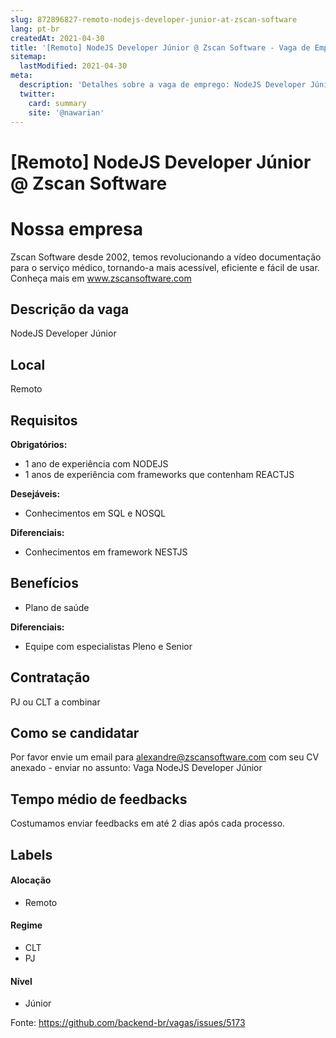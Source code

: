 ```yaml
---
slug: 872896827-remoto-nodejs-developer-junior-at-zscan-software
lang: pt-br
createdAt: 2021-04-30
title: '[Remoto] NodeJS Developer Júnior @ Zscan Software - Vaga de Emprego'
sitemap:
  lastModified: 2021-04-30
meta:
  description: 'Detalhes sobre a vaga de emprego: NodeJS Developer Júnior'
  twitter:
    card: summary
    site: '@nawarian'
---
```


# [Remoto] NodeJS Developer Júnior @ Zscan Software


# Nossa empresa

Zscan Software desde 2002, temos revolucionando a vídeo documentação para o serviço médico, tornando-a mais acessível, eficiente e fácil de usar. Conheça mais em www.zscansoftware.com

## Descrição da vaga

NodeJS Developer Júnior

## Local

Remoto

## Requisitos

**Obrigatórios:**
- 1 ano de experiência com NODEJS
- 1 anos de experiência com frameworks que contenham REACTJS

**Desejáveis:**
- Conhecimentos em SQL e NOSQL

**Diferenciais:**
- Conhecimentos em framework NESTJS

## Benefícios

- Plano de saúde

**Diferenciais:**
- Equipe com especialistas Pleno e Senior

## Contratação

PJ ou CLT a combinar

## Como se candidatar

Por favor envie um email para alexandre@zscansoftware.com com seu CV anexado - enviar no assunto: Vaga NodeJS Developer Júnior

## Tempo médio de feedbacks

Costumamos enviar feedbacks em até 2 dias após cada processo.

## Labels

#### Alocação
- Remoto

#### Regime
- CLT
- PJ

#### Nível
- Júnior





Fonte: https://github.com/backend-br/vagas/issues/5173